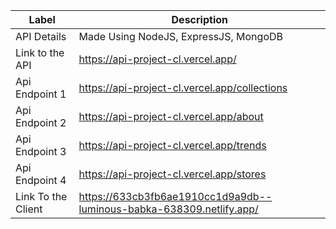 |Label|Description|
|-|-|
|API Details|Made Using NodeJS, ExpressJS, MongoDB|
|Link to the API|https://api-project-cl.vercel.app/|
|Api Endpoint 1|https://api-project-cl.vercel.app/collections|
|Api Endpoint 2|https://api-project-cl.vercel.app/about|
|Api Endpoint 3|https://api-project-cl.vercel.app/trends|
|Api Endpoint 4|https://api-project-cl.vercel.app/stores|
|Link To the Client|https://633cb3fb6ae1910cc1d9a9db--luminous-babka-638309.netlify.app/|
